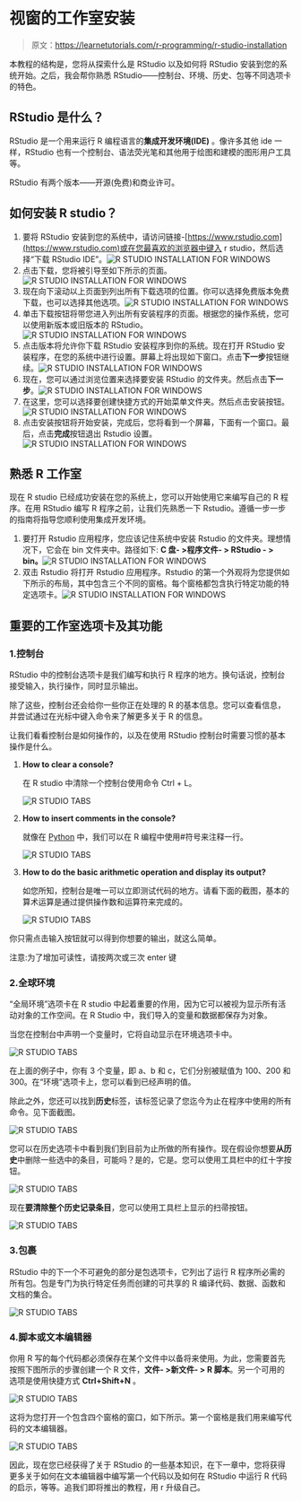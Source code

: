 # 视窗的工作室安装

> 原文：<https://learnetutorials.com/r-programming/r-studio-installation>

本教程的结构是，您将从探索什么是 RStudio 以及如何将 RStudio 安装到您的系统开始。之后，我会帮你熟悉 RStudio——控制台、环境、历史、包等不同选项卡的特色。

## RStudio 是什么？

RStudio 是一个用来运行 R 编程语言的**集成开发环境(IDE)** 。像许多其他 ide 一样，RStudio 也有一个控制台、语法荧光笔和其他用于绘图和建模的图形用户工具等。

RStudio 有两个版本——开源(免费)和商业许可。

## 如何安装 R studio？

1.  要将 RStudio 安装到您的系统中，请访问链接-[https://www.rstudio.com](https://www.rstudio.com)或在您最喜欢的浏览器中键入 r studio，然后选择“下载 RStudio IDE”。![R STUDIO INSTALLATION  FOR WINDOWS](img/0506db051149de723c43c90152c37cef.png)
2.  点击下载，您将被引导至如下所示的页面。![R STUDIO INSTALLATION  FOR WINDOWS](img/d76c43ae2c270754b0fee9d170996e68.png)
3.  现在向下滚动以上页面到列出所有下载选项的位置。你可以选择免费版本免费下载，也可以选择其他选项。![R STUDIO INSTALLATION  FOR WINDOWS](img/1e08e82a6f43d0b75de9c9a71fb89457.png)
4.  单击下载按钮将带您进入列出所有安装程序的页面。根据您的操作系统，您可以使用新版本或旧版本的 RStudio。![R STUDIO INSTALLATION  FOR WINDOWS](img/6aab1128173fa639004a0bc50f46bd8b.png)
5.  点击版本将允许你下载 RStudio 安装程序到你的系统。现在打开 RStudio 安装程序，在您的系统中进行设置。屏幕上将出现如下窗口。点击**下一步**按钮继续。![R STUDIO INSTALLATION  FOR WINDOWS](img/0f4fa7679384fefadae91d9932cf0715.png)
6.  现在，您可以通过浏览位置来选择要安装 RStudio 的文件夹。然后点击**下一步**。![R STUDIO INSTALLATION  FOR WINDOWS](img/df811c8ae14058f365dc46e27b73529e.png)
7.  在这里，您可以选择要创建快捷方式的开始菜单文件夹。然后点击安装按钮。![R STUDIO INSTALLATION  FOR WINDOWS](img/1c0c620a024e8099f867ec12bce181f5.png)
8.  点击安装按钮将开始安装，完成后，您将看到一个屏幕，下面有一个窗口。最后，点击**完成**按钮退出 Rstudio 设置。![R STUDIO INSTALLATION  FOR WINDOWS](img/9e28879a6fd950d533d40191b9593e97.png)

## 熟悉 R 工作室

现在 R studio 已经成功安装在您的系统上，您可以开始使用它来编写自己的 R 程序。在用 RStudio 编写 R 程序之前，让我们先熟悉一下 Rstudio。遵循一步一步的指南将指导您顺利使用集成开发环境。

1.  要打开 Rstudio 应用程序，您应该记住系统中安装 Rstudio 的文件夹。理想情况下，它会在 bin 文件夹中。路径如下: **C 盘- >程序文件- > RStudio - > bin。**![R STUDIO INSTALLATION  FOR WINDOWS](img/96fd0d4da0b2d931569729d21057b58d.png)
2.  双击 Rstudio 将打开 Rstudio 应用程序。Rstudio 的第一个外观将为您提供如下所示的布局，其中包含三个不同的窗格。每个窗格都包含执行特定功能的特定选项卡。![R STUDIO INSTALLATION  FOR WINDOWS](img/d9bc50aed9f8cbb0ba4339fd20d6bb02.png)

## 重要的工作室选项卡及其功能

### 1.控制台

RStudio 中的控制台选项卡是我们编写和执行 R 程序的地方。换句话说，控制台接受输入，执行操作，同时显示输出。

除了这些，控制台还会给你一些你正在处理的 R 的基本信息。您可以查看信息，并尝试通过在光标中键入命令来了解更多关于 R 的信息。

让我们看看控制台是如何操作的，以及在使用 RStudio 控制台时需要习惯的基本操作是什么。

1.  **How to clear a console?**

    在 R studio 中清除一个控制台使用命令 Ctrl + L。

    ![R STUDIO TABS](img/4ca74810e622e0a2bf6e5dd5f7585521.png)
2.  **How to insert comments in the console?**

    就像在 [Python](../python) 中，我们可以在 R 编程中使用#符号来注释一行。

    ![R STUDIO TABS](img/c5b5aade9b2b7975c2ee72476448d5ea.png)
3.  **How to do the basic arithmetic operation and display its output?**

    如您所知，控制台是唯一可以立即测试代码的地方。请看下面的截图，基本的算术运算是通过提供操作数和运算符来完成的。

    ![R STUDIO TABS](img/4ca74810e622e0a2bf6e5dd5f7585521.png)

你只需点击输入按钮就可以得到你想要的输出，就这么简单。

注意:为了增加可读性，请按两次或三次 enter 键

### 2.全球环境

“全局环境”选项卡在 R studio 中起着重要的作用，因为它可以被视为显示所有活动对象的工作空间。在 R Studio 中，我们导入的变量和数据都保存为对象。

当您在控制台中声明一个变量时，它将自动显示在环境选项卡中。

![R STUDIO TABS](img/b0bf46b959449a5fd349201c1bcbc1b4.png)

在上面的例子中，你有 3 个变量，即 a、b 和 c，它们分别被赋值为 100、200 和 300。在“环境”选项卡上，您可以看到已经声明的值。

除此之外，您还可以找到**历史**标签，该标签记录了您迄今为止在程序中使用的所有命令。见下面截图。

![R STUDIO TABS](img/e23dcc8c7a7ab4179279e9057ea272ec.png)

您可以在历史选项卡中看到我们到目前为止所做的所有操作。现在假设你想要**从历史**中删除一些选中的条目，可能吗？是的，它是。您可以使用工具栏中的红十字按钮。

![R STUDIO TABS](img/d08bff08240f6d6b6abc05444d080344.png)

现在**要清除整个历史记录条目**，您可以使用工具栏上显示的扫帚按钮。

![R STUDIO TABS](img/e3f8fe799302743f324ed637630d407c.png)

### 3.包裹

RStudio 中的下一个不可避免的部分是包选项卡，它列出了运行 R 程序所必需的所有包。包是专门为执行特定任务而创建的可共享的 R 编译代码、数据、函数和文档的集合。

![R STUDIO TABS](img/b1c7540d17ed7a1f981adee2e93f9c64.png)

### 4.脚本或文本编辑器

你用 R 写的每个代码都必须保存在某个文件中以备将来使用。为此，您需要首先按照下图所示的步骤创建一个 R 文件，**文件- >新文件- > R 脚本**。另一个可用的选项是使用快捷方式 **Ctrl+Shift+N** 。

![R STUDIO TABS](img/b9898d0e5656c0664f6e46684698c070.png)

这将为您打开一个包含四个窗格的窗口，如下所示。第一个窗格是我们用来编写代码的文本编辑器。

![R STUDIO TABS](img/f4edb077f1ac602954ce41666d667c72.png)

因此，现在您已经获得了关于 RStudio 的一些基本知识，在下一章中，您将获得更多关于如何在文本编辑器中编写第一个代码以及如何在 RStudio 中运行 R 代码的启示，等等。追我们即将推出的教程，用 r 升级自己。
